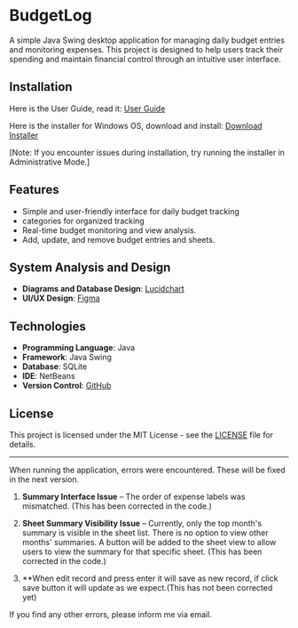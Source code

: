 # BudgetLog 

A simple Java Swing desktop application for managing daily budget entries and monitoring expenses. This project is designed to help users track their spending and maintain financial control through an intuitive user interface.

## Installation
Here is the User Guide, read it: [User Guide](https://drive.google.com/file/d/1KxvN0-_-QrsTzImXhuUVR-XUYjbF_748/view?usp=sharing)

Here is the installer for Windows OS, download and install: [Download Installer](https://github.com/MadeeshaSK/BudgetLog/releases/download/BudgetLog_v1/BudgetLog_v1_installer.zip)

[Note: If you encounter issues during installation, try running the installer in Administrative Mode.]


## Features

- Simple and user-friendly interface for daily budget tracking
- categories for organized tracking
- Real-time budget monitoring and view analysis.
- Add, update, and remove budget entries and sheets.

## System Analysis and Design

- **Diagrams and Database Design**: [Lucidchart](https://lucid.app/lucidchart/cc458c54-7243-4c40-a7b0-c64b9a8110b0/edit?viewport_loc=-1564%2C-668%2C4013%2C1746%2C0_0&invitationId=inv_9594c965-68c2-40cc-85f0-60b22e9d59cc)
- **UI/UX Design**: [Figma](https://www.figma.com/design/0GxIHlAeJqPDUR4fGikoFF/BudgetLog?node-id=1-3&t=GPARyc6HZuRFr1il-1)

## Technologies

- **Programming Language**: Java
- **Framework**: Java Swing
- **Database**: SQLite
- **IDE**: NetBeans
- **Version Control**: [GitHub](https://github.com/MadeeshaSK/BudgetLog.git)

## License

This project is licensed under the MIT License - see the [LICENSE](https://drive.google.com/file/d/1vKyz7fD0ZqcaPzlLoxb0RWljvvTnROhP/view?usp=sharing) file for details.

----------------------------
When running the application, errors were encountered. These will be fixed in the next version.  

1) **Summary Interface Issue** – The order of expense labels was mismatched. (This has been corrected in the code.)  

2) **Sheet Summary Visibility Issue** – Currently, only the top month's summary is visible in the sheet list. There is no option to view other months' summaries. A button will be added to the sheet view to allow users to view the summary for that specific sheet.  (This has been corrected in the code.)
3) **When edit record and press enter it will save as new record, if click save button it will update as we expect.(This has not been corrected yet)

If you find any other errors, please inform me via email.




